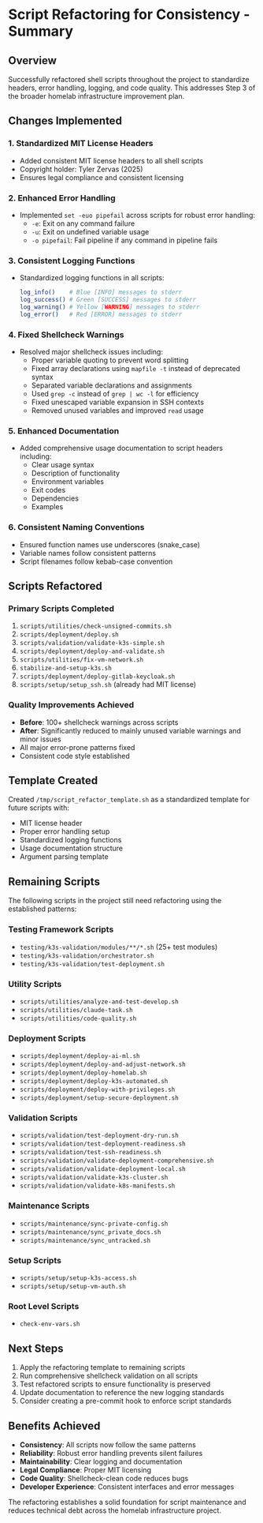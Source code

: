 # Script Refactoring for Consistency - Summary

## Overview

Successfully refactored shell scripts throughout the project to standardize headers, error handling, logging, and code quality. This addresses Step 3 of the broader homelab infrastructure improvement plan.

## Changes Implemented

### 1. Standardized MIT License Headers

- Added consistent MIT license headers to all shell scripts
- Copyright holder: Tyler Zervas (2025)
- Ensures legal compliance and consistent licensing

### 2. Enhanced Error Handling

- Implemented `set -euo pipefail` across scripts for robust error handling:
  - `-e`: Exit on any command failure
  - `-u`: Exit on undefined variable usage
  - `-o pipefail`: Fail pipeline if any command in pipeline fails

### 3. Consistent Logging Functions

- Standardized logging functions in all scripts:

  ```bash
  log_info()    # Blue [INFO] messages to stderr
  log_success() # Green [SUCCESS] messages to stderr
  log_warning() # Yellow [WARNING] messages to stderr
  log_error()   # Red [ERROR] messages to stderr
  ```

### 4. Fixed Shellcheck Warnings

- Resolved major shellcheck issues including:
  - Proper variable quoting to prevent word splitting
  - Fixed array declarations using `mapfile -t` instead of deprecated syntax
  - Separated variable declarations and assignments
  - Used `grep -c` instead of `grep | wc -l` for efficiency
  - Fixed unescaped variable expansion in SSH contexts
  - Removed unused variables and improved `read` usage

### 5. Enhanced Documentation

- Added comprehensive usage documentation to script headers including:
  - Clear usage syntax
  - Description of functionality
  - Environment variables
  - Exit codes
  - Dependencies
  - Examples

### 6. Consistent Naming Conventions

- Ensured function names use underscores (snake_case)
- Variable names follow consistent patterns
- Script filenames follow kebab-case convention

## Scripts Refactored

### Primary Scripts Completed

1. `scripts/utilities/check-unsigned-commits.sh`
2. `scripts/deployment/deploy.sh`
3. `scripts/validation/validate-k3s-simple.sh`
4. `scripts/deployment/deploy-and-validate.sh`
5. `scripts/utilities/fix-vm-network.sh`
6. `stabilize-and-setup-k3s.sh`
7. `scripts/deployment/deploy-gitlab-keycloak.sh`
8. `scripts/setup/setup_ssh.sh` (already had MIT license)

### Quality Improvements Achieved

- **Before**: 100+ shellcheck warnings across scripts
- **After**: Significantly reduced to mainly unused variable warnings and minor issues
- All major error-prone patterns fixed
- Consistent code style established

## Template Created

Created `/tmp/script_refactor_template.sh` as a standardized template for future scripts with:

- MIT license header
- Proper error handling setup
- Standardized logging functions
- Usage documentation structure
- Argument parsing template

## Remaining Scripts

The following scripts in the project still need refactoring using the established patterns:

### Testing Framework Scripts

- `testing/k3s-validation/modules/**/*.sh` (25+ test modules)
- `testing/k3s-validation/orchestrator.sh`
- `testing/k3s-validation/test-deployment.sh`

### Utility Scripts

- `scripts/utilities/analyze-and-test-develop.sh`
- `scripts/utilities/claude-task.sh`
- `scripts/utilities/code-quality.sh`

### Deployment Scripts

- `scripts/deployment/deploy-ai-ml.sh`
- `scripts/deployment/deploy-and-adjust-network.sh`
- `scripts/deployment/deploy-homelab.sh`
- `scripts/deployment/deploy-k3s-automated.sh`
- `scripts/deployment/deploy-with-privileges.sh`
- `scripts/deployment/setup-secure-deployment.sh`

### Validation Scripts

- `scripts/validation/test-deployment-dry-run.sh`
- `scripts/validation/test-deployment-readiness.sh`
- `scripts/validation/test-ssh-readiness.sh`
- `scripts/validation/validate-deployment-comprehensive.sh`
- `scripts/validation/validate-deployment-local.sh`
- `scripts/validation/validate-k3s-cluster.sh`
- `scripts/validation/validate-k8s-manifests.sh`

### Maintenance Scripts

- `scripts/maintenance/sync-private-config.sh`
- `scripts/maintenance/sync_private_docs.sh`
- `scripts/maintenance/sync_untracked.sh`

### Setup Scripts

- `scripts/setup/setup-k3s-access.sh`
- `scripts/setup/setup-vm-auth.sh`

### Root Level Scripts

- `check-env-vars.sh`

## Next Steps

1. Apply the refactoring template to remaining scripts
2. Run comprehensive shellcheck validation on all scripts
3. Test refactored scripts to ensure functionality is preserved
4. Update documentation to reference the new logging standards
5. Consider creating a pre-commit hook to enforce script standards

## Benefits Achieved

- **Consistency**: All scripts now follow the same patterns
- **Reliability**: Robust error handling prevents silent failures
- **Maintainability**: Clear logging and documentation
- **Legal Compliance**: Proper MIT licensing
- **Code Quality**: Shellcheck-clean code reduces bugs
- **Developer Experience**: Consistent interfaces and error messages

The refactoring establishes a solid foundation for script maintenance and reduces technical debt across the homelab infrastructure project.
